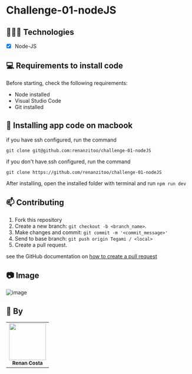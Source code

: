 # Challenge-01-nodeJS


## 👩🏾‍💻 Technologies
- [x] Node-JS

## 💻 Requirements to install code

Before starting, check the following requirements:
* Node installed
* Visual Studio Code
* Git installed

## 🚀 Installing app code on macbook

if you have ssh configured, run the command
```
git clone git@github.com:renanzitoo/challenge-01-nodeJS
```
if you don't have ssh configured, run the command
```
git clone https://github.com/renanzitoo/challenge-01-nodeJS
```

After installing, open the installed folder with terminal and run `npm run dev`


## 📫 Contributing
1. Fork this repository
2. Create a new branch: `git checkout -b <branch_name>`.
3. Make changes and commit: `git commit -m '<commit_message>'`
4. Send to base branch: `git push origin Tegami / <local>`
5. Create a pull request.

see the GitHub documentation on [how to create a pull request](https://help.github.com/en/github/collaborating-with-issues-and-pull-requests/creating-a-pull-request)

## 📷 Image

![image](https://github.com/renanzitoo/challenge-01-nodeJS/assets/91814882/35d2ed60-f9a4-4981-9261-97826d993ee6)


## 🤝 By

<table>
  <tr>
    <td align="center">
      <a href="https://github.com/renanzitoo">
        <img src="https://avatars.githubusercontent.com/u/91814882?v=4" width="100px;"/><br>
        <sub>
          <b>Renan Costa</b>
        </sub>
      </a>
    </td>
  </tr>
</table>
